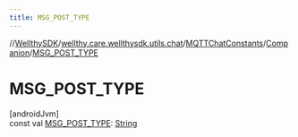 ```yaml
---
title: MSG_POST_TYPE
---
```

//[WellthySDK](../../../../index.html)/[wellthy.care.wellthysdk.utils.chat](../../index.html)/[MQTTChatConstants](../index.html)/[Companion](index.html)/[MSG_POST_TYPE](-m-s-g_-p-o-s-t_-t-y-p-e.html)



# MSG_POST_TYPE



[androidJvm]\
const val [MSG_POST_TYPE](-m-s-g_-p-o-s-t_-t-y-p-e.html): [String](https://kotlinlang.org/api/latest/jvm/stdlib/kotlin/-string/index.html)




